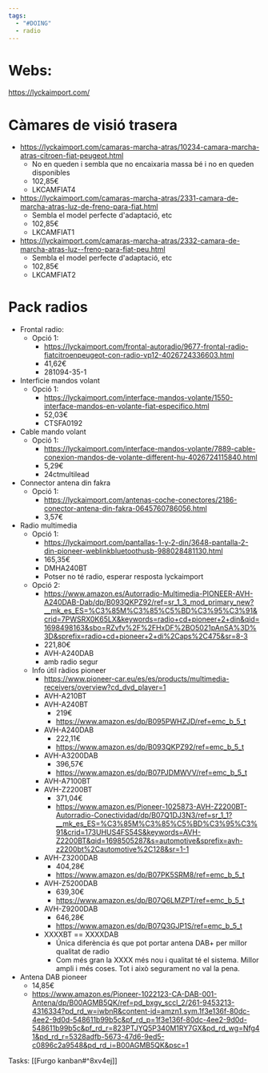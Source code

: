 ```yaml
---
tags:
  - "#DOING"
  - radio
---
```

# Webs:
https://lyckaimport.com/

# Càmares de visió trasera

- https://lyckaimport.com/camaras-marcha-atras/10234-camara-marcha-atras-citroen-fiat-peugeot.html
	- No en queden i sembla que no encaixaria massa bé i no en queden disponibles
	- 102,85€
	- LKCAMFIAT4
- https://lyckaimport.com/camaras-marcha-atras/2331-camara-de-marcha-atras-luz-de-freno-para-fiat.html
	- Sembla el model perfecte d'adaptació, etc
	- 102,85€
	- LKCAMFIAT1
- https://lyckaimport.com/camaras-marcha-atras/2332-camara-de-marcha-atras-luz--freno-para-fiat-peu.html
	- Sembla el model perfecte d'adaptació, etc
	- 102,85€
	- LKCAMFIAT2

# Pack radios
- Frontal radio:
	- Opció 1:
		- https://lyckaimport.com/frontal-autoradio/9677-frontal-radio-fiatcitroenpeugeot-con-radio-vp12-4026724336603.html
		- 41,62€
		- 281094-35-1
- Interficie mandos volant
	- Opció 1:
		- https://lyckaimport.com/interface-mandos-volante/1550-interface-mandos-en-volante-fiat-especifico.html
		- 52,03€
		- CTSFA0192
- Cable mando volant
	- Opció 1:
		- https://lyckaimport.com/interface-mandos-volante/7889-cable-conexion-mandos-de-volante-different-hu-4026724115840.html
		- 5,29€
		- 24ctmultilead
- Connector antena din fakra
	- Opció 1:
		- https://lyckaimport.com/antenas-coche-conectores/2186-conector-antena-din-fakra-0645760786056.html
		- 3,57€
- Radio multimedia
	- Opció 1:
		- https://lyckaimport.com/pantallas-1-y-2-din/3648-pantalla-2-din-pioneer-weblinkbluetoothusb-988028481130.html
		- 165,35€
		- DMHA240BT
		- Potser no té radio, esperar resposta lyckaimport
	- Opció 2:
		- https://www.amazon.es/Autorradio-Multimedia-PIONEER-AVH-A240DAB-Dab/dp/B093QKPZ92/ref=sr_1_3_mod_primary_new?__mk_es_ES=%C3%85M%C3%85%C5%BD%C3%95%C3%91&crid=7PWSRX0K65LX&keywords=radio+cd+pioneer+2+din&qid=1698498163&sbo=RZvfv%2F%2FHxDF%2BO5021pAnSA%3D%3D&sprefix=radio+cd+pioneer+2+di%2Caps%2C475&sr=8-3
		- 221,80€
		- AVH-A240DAB
		- amb radio segur
	- Info útil ràdios pioneer
		- https://www.pioneer-car.eu/es/es/products/multimedia-receivers/overview?cd_dvd_player=1
		- AVH-A210BT
		- AVH-A240BT
			- 219€
			- https://www.amazon.es/dp/B095PWHZJD/ref=emc_b_5_t
		- AVH-A240DAB
			- 222,11€
			- https://www.amazon.es/dp/B093QKPZ92/ref=emc_b_5_t
		- AVH-A3200DAB
			- 396,57€
			- https://www.amazon.es/dp/B07PJDMWVV/ref=emc_b_5_t
		- AVH-A7100BT
		- AVH-Z2200BT
			- 371,04€
			- https://www.amazon.es/Pioneer-1025873-AVH-Z2200BT-Autorradio-Conectividad/dp/B07Q1DJ3N3/ref=sr_1_1?__mk_es_ES=%C3%85M%C3%85%C5%BD%C3%95%C3%91&crid=173UHUS4FS54S&keywords=AVH-Z2200BT&qid=1698505287&s=automotive&sprefix=avh-z2200bt%2Cautomotive%2C128&sr=1-1
		- AVH-Z3200DAB
			- 404,28€
			- https://www.amazon.es/dp/B07PK5SRM8/ref=emc_b_5_t
		- AVH-Z5200DAB
			- 639,30€
			- https://www.amazon.es/dp/B07Q6LMZPT/ref=emc_b_5_t
		- AVH-Z9200DAB
			- 646,28€
			- https://www.amazon.es/dp/B07Q3GJP1S/ref=emc_b_5_t
		- XXXXBT == XXXXDAB
			- Única diferència és que pot portar antena DAB+ per millor qualitat de radio
			- Com més gran la XXXX més nou i qualitat té el sistema. Millor ampli i més coses. Tot i això segurament no val la pena.
- Antena DAB pioneer
	- 14,85€
	- https://www.amazon.es/Pioneer-1022123-CA-DAB-001-Antena/dp/B00AGMB5QK/ref=pd_bxgy_sccl_2/261-9453213-4316334?pd_rd_w=iwbnR&content-id=amzn1.sym.1f3e136f-80dc-4ee2-9d0d-548611b99b5c&pf_rd_p=1f3e136f-80dc-4ee2-9d0d-548611b99b5c&pf_rd_r=823PTJYQ5P340M1RY7GX&pd_rd_wg=Nfg41&pd_rd_r=5328adfb-5673-47d6-9ed5-c0896c2a9548&pd_rd_i=B00AGMB5QK&psc=1


Tasks:
[[Furgo kanban#^8xv4ej]]